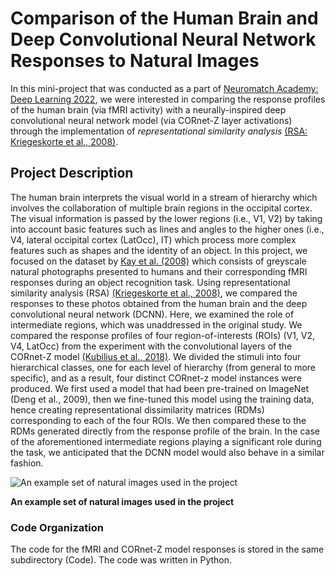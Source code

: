 # Comparison of the Human Brain and Deep Convolutional Neural Network Responses to Natural Images

In this mini-project that was conducted as a part of [Neuromatch Academy: Deep Learning 2022](https://deeplearning.neuromatch.io/tutorials/Schedule/daily_schedules.html), we were interested in comparing the response profiles of the human brain (via fMRI activity) with a neurally-inspired deep convolutional neural network model (via CORnet-Z layer activations) through the implementation of *representational similarity analysis* [(RSA: Kriegeskorte et al., 2008)](https://www.frontiersin.org/articles/10.3389/neuro.06.004.2008/full). 

## Project Description
The human brain interprets the visual world in a stream of hierarchy which involves the collaboration of multiple brain regions in the occipital cortex. The visual information is passed by the lower regions (i.e., V1, V2) by taking into account basic features such as lines and angles to the higher ones (i.e., V4, lateral occipital cortex (LatOcc), IT) which process more complex features such as shapes and the identity of an object. In this project, we focused on the dataset by [Kay et al. (2008)](https://www.nature.com/articles/nature06713) which consists of greyscale natural photographs presented to humans and their corresponding fMRI responses during an object recognition task. Using representational similarity analysis (RSA) [(Kriegeskorte et al., 2008)](https://www.frontiersin.org/articles/10.3389/neuro.06.004.2008/full), we compared the responses to these photos obtained from the human brain and the deep convolutional neural network (DCNN). Here, we examined the role of intermediate regions, which was unaddressed in the original study. We compared the response profiles of four region-of-interests (ROIs) (V1, V2, V4, LatOcc) from the experiment with the convolutional layers of the CORnet-Z model [(Kubilius et al., 2018)](https://www.biorxiv.org/content/10.1101/408385v1). We divided the stimuli into four hierarchical classes, one for each level of hierarchy (from general to more specific), and as a result, four distinct CORnet-z model instances were produced. We first used a model that had been pre-trained on ImageNet (Deng et al., 2009), then we fine-tuned this model using the training data, hence creating representational dissimilarity matrices (RDMs) corresponding to each of the four ROIs. We then compared these to the RDMs generated directly from the response profile of the brain. In the case of the aforementioned intermediate regions playing a significant role during the task, we anticipated that the DCNN model would also behave in a similar fashion.

![An example set of natural images used in the project](https://github.com/batiyilmaz/NMA-DeepLearning-Natural-Photographs-DCNNvsHumanBrain/blob/main/example_set_images.png)

**An example set of natural images used in the project**

### Code Organization
The code for the fMRI and CORnet-Z model responses is stored in the same subdirectory (Code). The code was written in Python.
